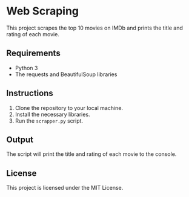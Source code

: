 # Web Scraping

This project scrapes the top 10 movies on IMDb and prints the title and rating of each movie.

## Requirements

* Python 3
* The requests and BeautifulSoup libraries

## Instructions

1. Clone the repository to your local machine.
2. Install the necessary libraries.
3. Run the `scrapper.py` script.

## Output

The script will print the title and rating of each movie to the console.

## License

This project is licensed under the MIT License.